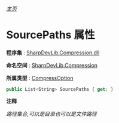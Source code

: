 ###### [主页](./Index.md "主页")

# SourcePaths 属性

**程序集** : [SharpDevLib.Compression.dll](./SharpDevLib.Compression.assembly.md "SharpDevLib.Compression.dll")

**命名空间** : [SharpDevLib.Compression](./SharpDevLib.Compression.namespace.md "SharpDevLib.Compression")

**所属类型** : [CompressOption](./SharpDevLib.Compression.CompressOption.md "CompressOption")

``` csharp
public List<String> SourcePaths { get; }
```

**注释**

*路径集合,可以是目录也可以是文件路径*



